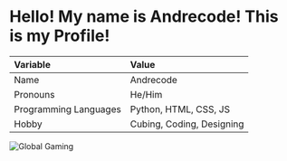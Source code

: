 # Hello! My name is Andrecode! This is my Profile!
|Variable|Value|
|:---|:---|
|Name|Andrecode|
|Pronouns|He/Him|
|Programming Languages|Python, HTML, CSS, JS|
|Hobby|Cubing, Coding, Designing|

![Global Gaming](/assets/images/GG-2023.png)

